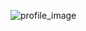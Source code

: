 ![profile_image](https://avatars.githubusercontent.com/u/11651332?s=400&u=487e3626fb610498bbcf033fec96a256c2b353f5&v=4)
